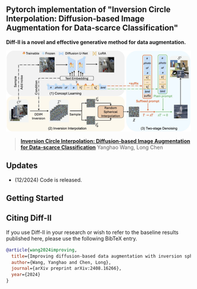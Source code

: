 ## Pytorch implementation of "Inversion Circle Interpolation: Diffusion-based Image Augmentation for Data-scarce Classification"

**Diff-II is a novel and effective generative method for data augmentation.**

![](teaser.jpg)


> [**Inversion Circle Interpolation: Diffusion-based Image Augmentation for Data-scarce Classification**](https://arxiv.org/pdf/2408.16266) 
> Yanghao Wang, Long Chen               

## Updates
- (12/2024) Code is released.


## Getting Started




## Citing Diff-II

If you use Diff-II in your research or wish to refer to the baseline results published here, please use the following BibTeX entry.

```BibTeX
@article{wang2024improving,
  title={Improving diffusion-based data augmentation with inversion spherical interpolation},
  author={Wang, Yanghao and Chen, Long},
  journal={arXiv preprint arXiv:2408.16266},
  year={2024}
}
```

